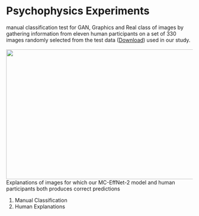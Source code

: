 # Psychophysics Experiments

manual classification test for GAN, Graphics and Real class of images by gathering information from eleven human participants on a set of 330 images randomly selected from the test data ([Download](https://www.google.com)) used in our study. </br></br>
<img src = "https://github.com/manjaryp/GANvsGraphicsvsReal/blob/main/images/psychophysics.png" width="900" height="350"> </br>
Explanations of images for which our MC-EffNet-2 model and human participants both produces correct predictions

1. Manual Classification </br>
2. Human Explanations
